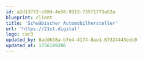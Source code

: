 ```yaml
---
id: a2d13772-c88d-4e58-9313-735f1773a62a
blueprint: client
title: 'Schwäbischer Automobilhersteller'
url: 'https://21st.digital'
logo: car3
updated_by: 8add638a-b7e4-4174-8ae1-67324443edc0
updated_at: 1756109286
---
```

